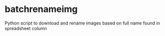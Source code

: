 # batchrenameimg
Python script to download and rename images based on full name found in spreadsheet column
